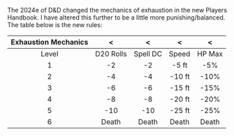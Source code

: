 The 2024e of D&D changed the mechanics of exhaustion in the new Players Handbook. I have altered this further to be a little more punishing/balanced. The table below is the new rules:

| Exhaustion Mechanics |     <     |    <     |    <   |    <   |
|:--------------------:|:---------:|:--------:|:------:|:------:|
|         Level        | D20 Rolls | Spell DC |  Speed | HP Max |
|           1          |     -2    |    -2    |  -5 ft |   -5%  |
|           2          |     -4    |    -4    | -10 ft |  -10%  |
|           3          |     -6    |    -6    | -15 ft |  -15%  |
|           4          |     -8    |    -8    | -20 ft |  -20%  |
|           5          |    -10    |   -10    | -25 ft |  -25%  |
|           6          |   Death   |  Death   | Death  |  Death |
